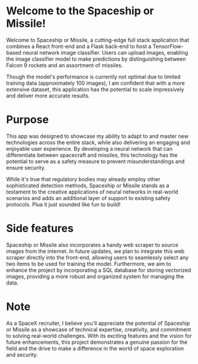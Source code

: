 # Welcome to the Spaceship or Missile!
Welcome to Spaceship or Missile, a cutting-edge full stack application that combines a React front-end and a Flask back-end to host a TensorFlow-based neural network image classifier. Users can upload images, enabling the image classifier model to make predictions by distinguishing between Falcon 9 rockets and an assortment of missiles.

Though the model's performance is currently not optimal due to limited training data (approximately 100 images), I am confident that with a more extensive dataset, this application has the potential to scale impressively and deliver more accurate results.

# Purpose
This  app was designed to showcase my ability to adapt to and master new technologies across the entire stack, while also delivering an engaging and enjoyable user experience. By developing a neural network that can differentiate between spacecraft and missiles, this technology has the potential to serve as a safety measure to prevent misunderstandings and ensure security.

While it's true that regulatory bodies may already employ other sophisticated detection methods, Spaceship or Missile stands as a testament to the creative applications of neural networks in real-world scenarios and adds an additional layer of support to existing safety protocols. Plua it just sounded like fun to build!


# Side features
Spaceship or Missile also incorporates a handy web scraper to source images from the internet. In future updates, we plan to integrate this web scraper directly into the front-end, allowing users to seamlessly select any two items to be used for training the model. Furthermore, we aim to enhance the project by incorporating a SQL database for storing vectorized images, providing a more robust and organized system for managing the data.


# Note
As a SpaceX recruiter, I believe you'll appreciate the potential of Spaceship or Missile as a showcase of technical expertise, creativity, and commitment to solving real-world challenges. With its exciting features and the vision for future enhancements, this project demonstrates a genuine passion for the field and the drive to make a difference in the world of space exploration and security.
